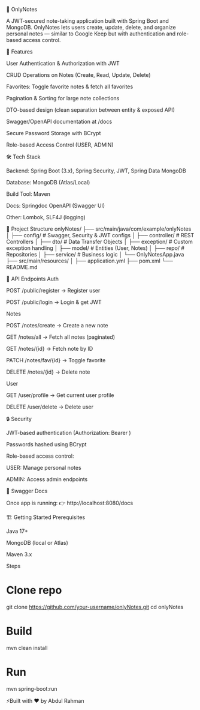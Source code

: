 📝 OnlyNotes

A JWT-secured note-taking application built with Spring Boot and MongoDB.
OnlyNotes lets users create, update, delete, and organize personal notes — similar to Google Keep but with authentication and role-based access control.

🚀 Features

User Authentication & Authorization with JWT

CRUD Operations on Notes (Create, Read, Update, Delete)

Favorites: Toggle favorite notes & fetch all favorites

Pagination & Sorting for large note collections

DTO-based design (clean separation between entity & exposed API)

Swagger/OpenAPI documentation at /docs

Secure Password Storage with BCrypt

Role-based Access Control (USER, ADMIN)

🛠️ Tech Stack

Backend: Spring Boot (3.x), Spring Security, JWT, Spring Data MongoDB

Database: MongoDB (Atlas/Local)

Build Tool: Maven

Docs: Springdoc OpenAPI (Swagger UI)

Other: Lombok, SLF4J (logging)

📂 Project Structure
onlyNotes/
├── src/main/java/com/example/onlyNotes
│    ├── config/         # Swagger, Security & JWT configs
│    ├── controller/     # REST Controllers
│    ├── dto/            # Data Transfer Objects
│    ├── exception/      # Custom exception handling
│    ├── model/          # Entities (User, Notes)
│    ├── repo/           # Repositories
│    ├── service/        # Business logic
│    └── OnlyNotesApp.java
├── src/main/resources/
│    ├── application.yml
├── pom.xml
└── README.md

🔑 API Endpoints
Auth

POST /public/register → Register user

POST /public/login → Login & get JWT

Notes

POST /notes/create → Create a new note

GET /notes/all → Fetch all notes (paginated)

GET /notes/{id} → Fetch note by ID

PATCH /notes/fav/{id} → Toggle favorite

DELETE /notes/{id} → Delete note

User

GET /user/profile → Get current user profile

DELETE /user/delete → Delete user

🔒 Security

JWT-based authentication (Authorization: Bearer <token>)

Passwords hashed using BCrypt

Role-based access control:

USER: Manage personal notes

ADMIN: Access admin endpoints

📜 Swagger Docs

Once app is running:
👉 http://localhost:8080/docs

🏗️ Getting Started
Prerequisites

Java 17+

MongoDB (local or Atlas)

Maven 3.x

Steps
# Clone repo
git clone https://github.com/your-username/onlyNotes.git
cd onlyNotes

# Build
mvn clean install

# Run
mvn spring-boot:run


⚡Built with ❤️ by Abdul Rahman
